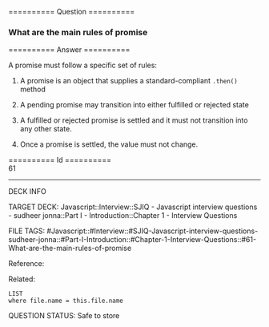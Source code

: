 ========== Question ==========  

### What are the main rules of promise  

========== Answer ==========  

A promise must follow a specific set of rules:

1. A promise is an object that supplies a standard-compliant `.then()` method

2. A pending promise may transition into either fulfilled or rejected state

3. A fulfilled or rejected promise is settled and it must not transition into any other state.

4. Once a promise is settled, the value must not change.

========== Id ==========  
61

---

DECK INFO

TARGET DECK: Javascript::Interview::SJIQ - Javascript interview questions - sudheer jonna::Part I - Introduction::Chapter 1 - Interview Questions

FILE TAGS: #Javascript::#Interview::#SJIQ-Javascript-interview-questions-sudheer-jonna::#Part-I-Introduction::#Chapter-1-Interview-Questions::#61-What-are-the-main-rules-of-promise

Reference:

Related:

```dataview
LIST
where file.name = this.file.name
```

QUESTION STATUS: Safe to store
